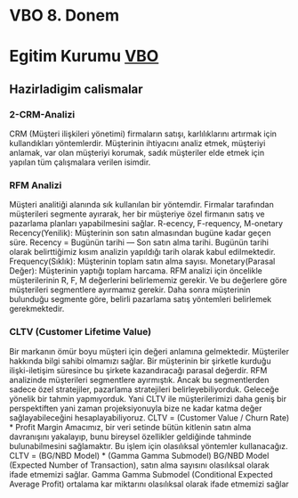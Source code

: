 # VBO 8. Donem 
# Egitim Kurumu [VBO](https://www.veribilimiokulu.com/) 
## Hazirladigim calismalar
### 2-CRM-Analizi

CRM (Müşteri ilişkileri yönetimi) firmaların satışı, karlılıklarını artırmak için kullandıkları yöntemlerdir. Müşterinin ihtiyacını analiz etmek, müşteriyi anlamak, var olan müşteriyi korumak, sadık müşteriler elde etmek için yapılan tüm çalışmalara verilen isimdir.

### RFM Analizi
Müşteri analitiği alanında sık kullanılan bir yöntemdir. Firmalar tarafından müşterileri segmente ayırarak, her bir müşteriye özel firmanın satış ve pazarlama planları yapabilmesini sağlar. R-ecency, F-requency, M-onetary
Recency(Yenilik): Müşterinin son satın almasından bugüne kadar geçen süre.
Recency = Bugünün tarihi — Son satın alma tarihi.
Bugünün tarihi olarak belirttiğimiz kısım analizin yapıldığı tarih olarak kabul edilmektedir.
Frequency(Sıklık): Müşterinin toplam satın alma sayısı.
Monetary(Parasal Değer): Müşterinin yaptığı toplam harcama.
RFM analizi için öncelikle müşterilerinin R, F, M değerlerini belirlememiz gerekir. Ve bu değerlere göre müşterileri segmentlere ayırmamız gerekir. Daha sonra müşterinin bulunduğu segmente göre, belirli pazarlama satış yöntemleri belirlemek gerekmektedir.

### CLTV (Customer Lifetime Value)
Bir markanın ömür boyu müşteri için değeri anlamına gelmektedir. Müşteriler hakkında bilgi sahibi olmamızı sağlar. Bir müşterinin bir şirketle kurduğu ilişki-iletişim süresince bu şirkete kazandıracağı parasal değerdir. RFM analizinde müşterileri segmentlere ayırmıştık. Ancak bu segmentlerden sadece özel stratejiler, pazarlama stratejileri belirleyebiliyorduk. Geleceğe yönelik bir tahmin yapmıyorduk. Yani CLTV ile müşterilerimizi daha geniş bir perspektiften yani zaman projeksiyonuyla bize ne kadar katma değer sağlayabileceğini hesaplayabiliyoruz.
CLTV = (Customer Value / Churn Rate) * Profit Margin
Amacımız, bir veri setinde bütün kitlenin satın alma davranışını yakalayıp, bunu bireysel özellikler geldiğinde tahminde bulunabilmesini sağlamaktır.
Bu işlem için olasılıksal yöntemler kullanacağız.
CLTV = (BG/NBD Model) * (Gamma Gamma Submodel)
BG/NBD Model (Expected Number of Transaction), satın alma sayısını olasılıksal olarak ifade etmemizi sağlar.
Gamma Gamma Submodel (Conditional Expected Average Profit) ortalama kar miktarını olasılıksal olarak ifade etmemizi sağlar
